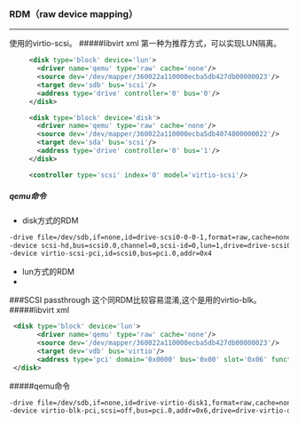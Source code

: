 ### RDM（raw device mapping）
-----
使用的virtio-scsi。
#####libvirt xml
第一种为推荐方式，可以实现LUN隔离。
```xml
     <disk type='block' device='lun'>
       <driver name='qemu' type='raw' cache='none'/>
       <source dev='/dev/mapper/360022a110000ecba5db427db00000023'/>
       <target dev='sdb' bus='scsi'/>
       <address type='drive' controller='0' bus='0'/>
     </disk>

     <disk type='block' device='disk'>
       <driver name='qemu' type='raw' cache='none'/>
       <source dev='/dev/mapper/360022a110000ecba5db4074800000022'/>
       <target dev='sda' bus='scsi'/>
       <address type='drive' controller='0' bus='1'/>
     </disk>

     <controller type='scsi' index='0' model='virtio-scsi'/>
```
##### qemu命令
+ disk方式的RDM
```xml
-drive file=/dev/sdb,if=none,id=drive-scsi0-0-0-1,format=raw,cache=none 
-device scsi-hd,bus=scsi0.0,channel=0,scsi-id=0,lun=1,drive=drive-scsi0-0-0-1,id=scsi0-0-0-1 
-device virtio-scsi-pci,id=scsi0,bus=pci.0,addr=0x4
```
+ lun方式的RDM
+ 

###SCSI passthrough
这个同RDM比较容易混淆,这个是用的virtio-blk。
#####libvirt xml
```xml
 <disk type='block' device='lun'>
       <driver name='qemu' type='raw' cache='none'/>
       <source dev='/dev/mapper/360022a110000ecba5db427db00000023'/>
       <target dev='vdb' bus='virtio'/>
       <address type='pci' domain='0x0000' bus='0x00' slot='0x06' function='0x0'/>
 </disk>
```
#####qemu命令
```xml
-drive file=/dev/sdb,if=none,id=drive-virtio-disk1,format=raw,cache=none 
-device virtio-blk-pci,scsi=off,bus=pci.0,addr=0x6,drive=drive-virtio-disk1,id=virtio-disk1
```
